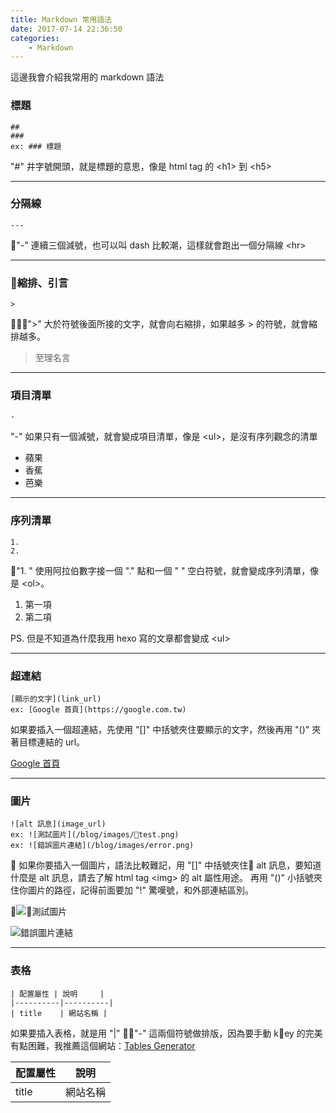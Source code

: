 ```yaml
---
title: Markdown 常用語法
date: 2017-07-14 22:36:50
categories:
    - Markdown
---
```


這邊我會介紹我常用的 markdown 語法

<!--more-->

### 標題
```
##
###
ex: ### 標題
```

"#" 井字號開頭，就是標題的意思，像是 html tag 的 &lt;h1&gt; 到 &lt;h5&gt;

--- 

### 分隔線

```
---
```

"-" 連續三個減號，也可以叫 dash 比較潮，這樣就會跑出一個分隔線 &lt;hr&gt;

---

### 縮排、引言

```
>
```

">" 大於符號後面所接的文字，就會向右縮排，如果越多 > 的符號，就會縮排越多。

> 至理名言

---

### 項目清單

```
- 
```

"-" 如果只有一個減號，就會變成項目清單，像是 &lt;ul&gt;，是沒有序列觀念的清單

- 蘋果
- 香蕉
- 芭樂

--- 

### 序列清單

```
1.  
2. 
```

"1. " 使用阿拉伯數字接一個 "." 點和一個 " " 空白符號，就會變成序列清單，像是 &lt;ol&gt;。

1. 第一項
2. 第二項

PS. 但是不知道為什麼我用 hexo 寫的文章都會變成 &lt;ul&gt;

--- 

### 超連結

```
[顯示的文字](link_url)
ex: [Google 首頁](https://google.com.tw)
```

如果要插入一個超連結，先使用 "[]" 中括號夾住要顯示的文字，然後再用 "()" 夾著目標連結的 url。

[Google 首頁](https://google.com.tw)

--- 

### 圖片

```
![alt 訊息](image_url)
ex: ![測試圖片](/blog/images/test.png)
ex: ![錯誤圖片連結](/blog/images/error.png)
```

如果你要插入一個圖片，語法比較難記，用 "[]" 中括號夾住 alt 訊息，要知道什麼是 alt 訊息，請去了解 html tag &lt;img&gt; 的 alt 屬性用途。
再用 "()" 小括號夾住你圖片的路徑，記得前面要加 "!" 驚嘆號，和外部連結區別。

![測試圖片](./blog/images/test.png)

![錯誤圖片連結](./blog/images/error.png)

---

### 表格

```
| 配置屬性 | 說明     |
|----------|----------|
| title    | 網站名稱 |
```

如果要插入表格，就是用 "|" "-" 這兩個符號做排版，因為要手動 key 的完美有點困難，我推薦這個網站：[Tables Generator](http://www.tablesgenerator.com/markdown_tables)

| 配置屬性 | 說明     |
|----------|----------|
| title    | 網站名稱 |